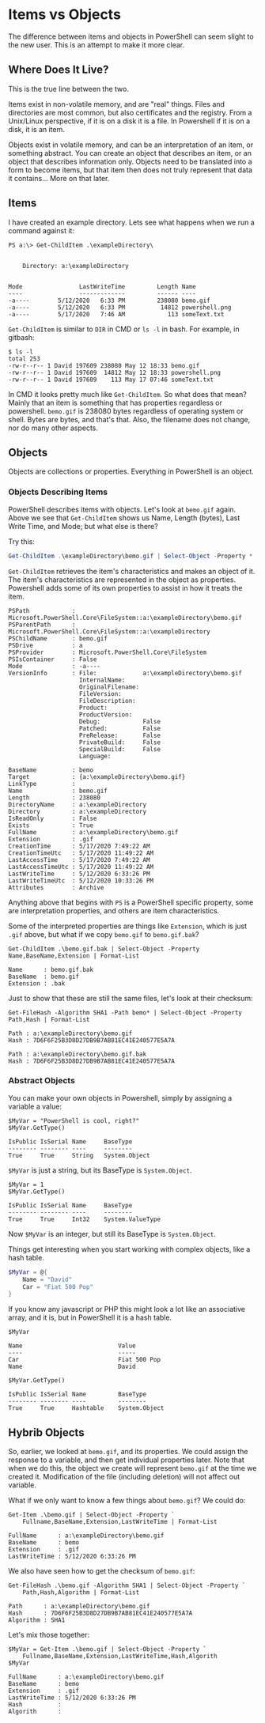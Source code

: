 # Items vs Objects

The difference between items and objects in PowerShell can seem slight to the new user. This is an attempt to make it more clear.

## Where Does It Live?

This is the true line between the two.

Items exist in non-volatile memory, and are "real" things. Files and directories are most common, but also certificates and the registry. From a Unix/Linux perspective, if it is on a disk it is a file. In Powershell if it is on a disk, it is an item.

Objects exist in volatile memory, and can be an interpretation of an item, or something abstract. You can create an object that describes an item, or an object that describes information only. Objects need to be translated into a form to become items, but that item then does not truly represent that data it contains... More on that later.

## Items

I have created an example directory. Lets see what happens when we run a command against it:

```
PS a:\> Get-ChildItem .\exampleDirectory\


    Directory: a:\exampleDirectory


Mode                LastWriteTime         Length Name
----                -------------         ------ ----
-a----        5/12/2020   6:33 PM         238080 bemo.gif
-a----        5/12/2020   6:33 PM          14812 powershell.png
-a----        5/17/2020   7:46 AM            113 someText.txt
```

``Get-ChildItem`` is similar to ``DIR`` in CMD or ``ls -l`` in bash. For example, in gitbash:

```
$ ls -l
total 253
-rw-r--r-- 1 David 197609 238080 May 12 18:33 bemo.gif
-rw-r--r-- 1 David 197609  14812 May 12 18:33 powershell.png
-rw-r--r-- 1 David 197609    113 May 17 07:46 someText.txt
```

In CMD it looks pretty much like ``Get-ChildItem``. So what does that mean? Mainly that an item is something that has properties regardless or powershell. ``bemo.gif`` is 238080 bytes regardless of operating system or shell. Bytes are bytes, and that's that. Also, the filename does not change, nor do many other aspects.

## Objects

Objects are collections or properties. Everything in PowerShell is an object.

### Objects Describing Items

PowerShell describes items with objects. Let's look at ``bemo.gif`` again. Above we see that ``Get-ChildItem`` shows us Name, Length (bytes), Last Write Time, and Mode; but what else is there?

Try this:

```powershell
Get-ChildItem .\exampleDirectory\bemo.gif | Select-Object -Property *
```

``Get-ChildItem`` retrieves the item's characteristics and makes an object of it. The item's characteristics are represented in the object as properties. Powershell adds some of its own properties to assist in how it treats the item.

```
PSPath            : Microsoft.PowerShell.Core\FileSystem::a:\exampleDirectory\bemo.gif
PSParentPath      : Microsoft.PowerShell.Core\FileSystem::a:\exampleDirectory
PSChildName       : bemo.gif
PSDrive           : a
PSProvider        : Microsoft.PowerShell.Core\FileSystem
PSIsContainer     : False
Mode              : -a----
VersionInfo       : File:             a:\exampleDirectory\bemo.gif
                    InternalName:
                    OriginalFilename:
                    FileVersion:
                    FileDescription:
                    Product:
                    ProductVersion:
                    Debug:            False
                    Patched:          False
                    PreRelease:       False
                    PrivateBuild:     False
                    SpecialBuild:     False
                    Language:

BaseName          : bemo
Target            : {a:\exampleDirectory\bemo.gif}
LinkType          :
Name              : bemo.gif
Length            : 238080
DirectoryName     : a:\exampleDirectory
Directory         : a:\exampleDirectory
IsReadOnly        : False
Exists            : True
FullName          : a:\exampleDirectory\bemo.gif
Extension         : .gif
CreationTime      : 5/17/2020 7:49:22 AM
CreationTimeUtc   : 5/17/2020 11:49:22 AM
LastAccessTime    : 5/17/2020 7:49:22 AM
LastAccessTimeUtc : 5/17/2020 11:49:22 AM
LastWriteTime     : 5/12/2020 6:33:26 PM
LastWriteTimeUtc  : 5/12/2020 10:33:26 PM
Attributes        : Archive
```

Anything above that begins with ``PS`` is a PowerShell specific property, some are interpretation properties, and others are item characteristics.

Some of the interpreted properties are things like ``Extension``, which is just ``.gif`` above, but what if we copy ``bemo.gif`` to ``bemo.gif.bak``?

```
Get-ChildItem .\bemo.gif.bak | Select-Object -Property Name,BaseName,Extension | Format-List

Name      : bemo.gif.bak
BaseName  : bemo.gif
Extension : .bak
```

Just to show that these are still the same files, let's look at their checksum:

```
Get-FileHash -Algorithm SHA1 -Path bemo* | Select-Object -Property Path,Hash | Format-List

Path : a:\exampleDirectory\bemo.gif
Hash : 7D6F6F25B3D8D27DB9B7AB81EC41E240577E5A7A

Path : a:\exampleDirectory\bemo.gif.bak
Hash : 7D6F6F25B3D8D27DB9B7AB81EC41E240577E5A7A
```

### Abstract Objects

You can make your own objects in Powershell, simply by assigning a variable a value:

```
$MyVar = "PowerShell is cool, right?"
$MyVar.GetType()

IsPublic IsSerial Name     BaseType
-------- -------- ----     --------
True     True     String   System.Object
```

``$MyVar`` is just a string, but its BaseType is ``System.Object``.

```
$MyVar = 1
$MyVar.GetType()

IsPublic IsSerial Name     BaseType
-------- -------- ----     --------
True     True     Int32    System.ValueType
```

Now ``$MyVar`` is an integer, but still its BaseType is ``System.Object``.

Things get interesting when you start working with complex objects, like a hash table.

```powershell
$MyVar = @{
    Name = "David"
    Car = "Fiat 500 Pop"
}
```

If you know any javascript or PHP this might look a lot like an associative array, and it is, but in PowerShell it is a hash table.

```
$MyVar

Name                           Value
----                           -----
Car                            Fiat 500 Pop
Name                           David

$MyVar.GetType()

IsPublic IsSerial Name         BaseType
-------- -------- ----         --------
True     True     Hashtable    System.Object
```

## Hybrib Objects

So, earlier, we looked at ``bemo.gif``, and its properties. We could assign the response to a variable, and then get individual properties later. Note that when we do this, the object we create will represent ``bemo.gif`` at the time we created it. Modification of the file (including deletion) will not affect out variable.

What if we only want to know a few things about ``bemo.gif``? We could do:

```
Get-Item .\bemo.gif | Select-Object -Property `
    Fullname,BaseName,Extension,LastWriteTime | Format-List

FullName      : a:\exampleDirectory\bemo.gif
BaseName      : bemo
Extension     : .gif
LastWriteTime : 5/12/2020 6:33:26 PM
```

We also have seen how to get the checksum of ``bemo.gif``:

```
Get-FileHash .\bemo.gif -Algorithm SHA1 | Select-Object -Property `
    Path,Hash,Algorithm | Format-List

Path      : a:\exampleDirectory\bemo.gif
Hash      : 7D6F6F25B3D8D27DB9B7AB81EC41E240577E5A7A
Algorithm : SHA1
```

Let's mix those together:

```
$MyVar = Get-Item .\bemo.gif | Select-Object -Property `
    Fullname,BaseName,Extension,LastWriteTime,Hash,Algorith
$MyVar

FullName      : a:\exampleDirectory\bemo.gif
BaseName      : bemo
Extension     : .gif
LastWriteTime : 5/12/2020 6:33:26 PM
Hash          :
Algorith      :


```








